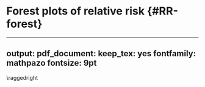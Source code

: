 
# Forest plots of relative risk {#RR-forest}

---
output:
  pdf_document:
    keep_tex: yes
fontfamily: mathpazo
fontsize: 9pt
---

\raggedright





